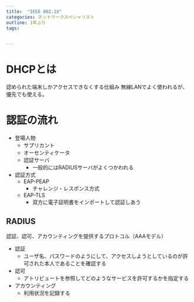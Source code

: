 ```yaml
---
title:  "IEEE 802.1X"
categories: ネットワークスペシャリスト
outline: 1年ぶり
tags:


---
```



# DHCPとは

認められた端末しかアクセスできなくする仕組み
無線LANでよく使われるが、優先でも使える。

# 認証の流れ

- 登場人物
  - サプリカント
  - オーセンティケータ
  - 認証サーバ
    - 一般的にはRADIUSサーバがよくつかわれる
- 認証方式
  - EAP-PEAP
    - チャレンジ・レスポンス方式
  - EAP-TLS
    - 双方に電子証明書をインポートして認証しあう


## RADIUS

認証、認可、アカウンティングを提供するプロトコル（AAAモデル）

- 認証
  - ユーザ名、パスワードのようにして、アクセスしようとしているのが許可された本人であることを確認する
- 認可
  - アトリビュートを参照してどのようなサービスを許可するかを指定する
- アカウンティング
  - 利用状況を記録する



